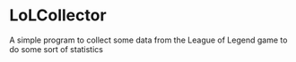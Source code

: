 # LoLCollector
A simple program to collect some data from the League of Legend game to do some sort of statistics
